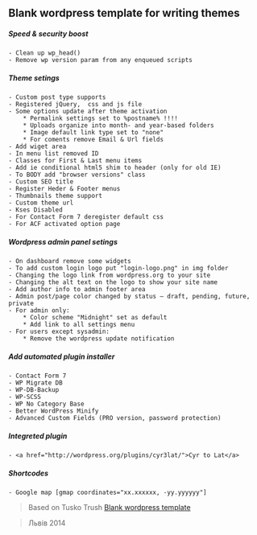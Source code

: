 ## Blank wordpress template for writing themes

##### Speed & security boost
    - Clean up wp_head()
    - Remove wp version param from any enqueued scripts

##### Theme setings
    - Custom post type supports
    - Registered jQuery,  css and js file
    - Some options update after theme activation
        * Permalink settings set to %postname% !!!!
        * Uploads organize into month- and year-based folders
        * Image default link type set to "none"
        * For coments remove Email & Url fields
    - Add wiget area
    - In menu list removed ID
    - Classes for First & Last menu items
    - Add ie conditional html5 shim to header (only for old IE)
    - To BODY add "browser versions" class
    - Custom SEO title
    - Register Heder & Footer menus
    - Thumbnails theme support
    - Custom theme url
    - Kses Disabled
    - For Contact Form 7 deregister default css
    - For ACF activated option page

##### Wordpress admin panel setings
    - On dashboard remove some widgets
    - To add custom login logo put "login-logo.png" in img folder
    - Changing the logo link from wordpress.org to your site
    - Changing the alt text on the logo to show your site name
    - Add author info to admin footer area
    - Admin post/page color changed by status – draft, pending, future, private
    - For admin only:
        * Color scheme "Midnight" set as default
        * Add link to all settings menu
    - For users except sysadmin:
        * Remove the wordpress update notification

##### Add automated plugin installer
    - Contact Form 7
    - WP Migrate DB
    - WP-DB-Backup
    - WP-SCSS
    - WP No Category Base
    - Better WordPress Minify
    - Advanced Custom Fields (PRO version, password protection)

##### Integreted plugin
    - <a href="http://wordpress.org/plugins/cyr3lat/">Cyr to Lat</a>
##### Shortcodes
    - Google map [gmap coordinates="xx.xxxxxx, -yy.yyyyyy"]




>  Based on Tusko Trush <a href="https://github.com/Tusko/wp-theme-blank">Blank wordpress template</a>

>  Львів 2014
